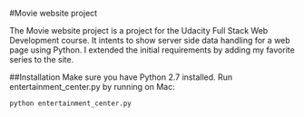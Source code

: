 #Movie website project

The Movie website project is a project for the Udacity Full Stack Web
Development course. It intents to show server side data handling for a web page
using Python. I extended the initial requirements by adding my favorite series
to the site.

##Installation
Make sure you have Python 2.7 installed.
Run entertainment_center.py by running on Mac:
~~~
python entertainment_center.py
~~~
